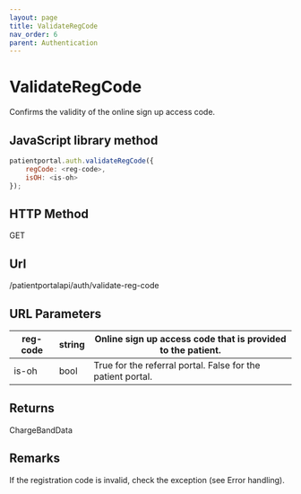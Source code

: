 ```yaml
---
layout: page
title: ValidateRegCode
nav_order: 6
parent: Authentication
---
```


# ValidateRegCode

Confirms the validity of the online sign up access code.

## JavaScript library method

```javascript
patientportal.auth.validateRegCode({
    regCode: <reg-code>,
    isOH: <is-oh>
});
```

## HTTP Method

GET

## ****Url****

/patientportalapi/auth/validate-reg-code

## URL Parameters

| reg-code | string | Online sign up access code that is provided to the patient. |
| --- | --- | --- |
| is-oh | bool | True for the referral portal. False for the patient portal. |

## Returns

ChargeBandData

## Remarks

If the registration code is invalid, check the exception (see Error handling).
